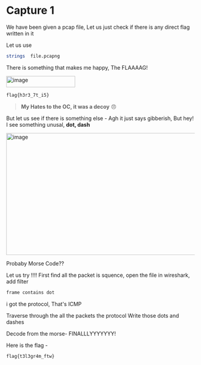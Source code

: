 # Capture 1

We have been given a pcap file, Let us just check if there is any direct flag written in it

Let us use 
```bash 
strings  file.pcapng
```

There is something that makes me happy, The FLAAAAG!

<img width="184" height="30" alt="image" src="https://github.com/user-attachments/assets/1f6f3e9c-3546-4ecd-b390-401638ce89c0" />

 ```bash
flag{h3r3_7t_i5}
```

> **My Hates to the OC, it was a decoy** 😠

But let us see if there is something else - 
Agh it just says gibberish, 
But hey! I see something unusal, **dot, dash**

<img width="687" height="325" alt="image" src="https://github.com/user-attachments/assets/ca67d73e-9850-41db-a535-a73166a1da8d" />

Probaby Morse Code??

Let us try !!!!
First find all the packet is squence, open the file in wireshark, add filter 

```bash
frame contains dot
```

i got the protocol, That's ICMP

Traverse through the all the packets the protocol
Write those dots and dashes 

Decode from the morse-
FINALLLYYYYYYY!

Here is the flag - 
```bash
flag{t3l3gr4m_ftw}
```

